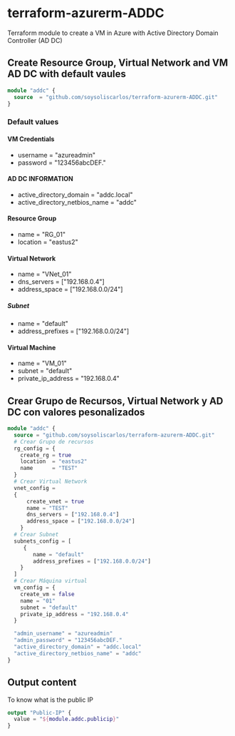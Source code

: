 # terraform-azurerm-ADDC

Terraform module to create a VM in Azure with Active Directory Domain Controller (AD DC)

## Create Resource Group, Virtual Network and VM AD DC with default vaules

```terraform
module "addc" {
  source  = "github.com/soysoliscarlos/terraform-azurerm-ADDC.git"
}
```

### Default values

#### VM Credentials

- username = "azureadmin"
- password = "123456abcDEF."

#### AD DC INFORMATION

- active_directory_domain = "addc.local"
- active_directory_netbios_name = "addc"

#### Resource Group

- name = "RG_01"
- location = "eastus2"

#### Virtual Network

- name = "VNet_01"
- dns_servers = ["192.168.0.4"]
- address_space = ["192.168.0.0/24"]

##### Subnet

- name = "default"
- address_prefixes = ["192.168.0.0/24"]

#### Virtual Machine

- name = "VM_01"
- subnet = "default"
- private_ip_address = "192.168.0.4"

## Crear Grupo de Recursos, Virtual Network y AD DC con valores pesonalizados

```terraform
module "addc" {
  source = "github.com/soysoliscarlos/terraform-azurerm-ADDC.git"
  # Crear Grupo de recursos
  rg_config = {
    create_rg = true
    location  = "eastus2"
    name      = "TEST"
  }
  # Crear Virtual Network
  vnet_config =
  {
      create_vnet = true
      name = "TEST"
      dns_servers = ["192.168.0.4"]
      address_space = ["192.168.0.0/24"]
    }
  # Crear Subnet
  subnets_config = [
     {
        name = "default"
        address_prefixes = ["192.168.0.0/24"]
    } 
  ]
  # Crear Máquina virtual
  vm_config = {
    create_vm = false
    name = "01"
    subnet = "default"
    private_ip_address = "192.168.0.4"
  }

  "admin_username" = "azureadmin"
  "admin_password" = "123456abcDEF." 
  "active_directory_domain" = "addc.local"
  "active_directory_netbios_name" = "addc"
}
```

## Output content

To know what is the public IP

```terraform
output "Public-IP" {
  value = "${module.addc.publicip}"
}
```
